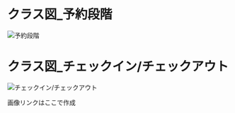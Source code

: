 # クラス図_予約段階
![予約段階](https://imgur.com/3Zo3pqF.png "予約段階")

# クラス図_チェックイン/チェックアウト
![チェックイン/チェックアウト](https://imgur.com/2d2Prin.png "チェックイン/アウト")

画像リンクはここで作成

